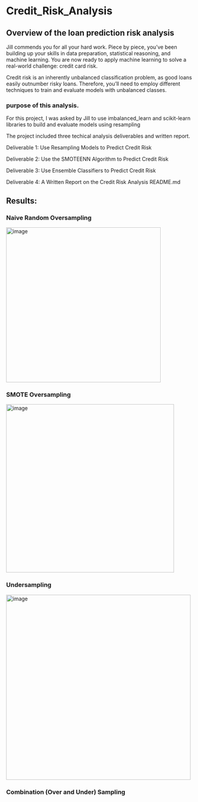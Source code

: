 # Credit_Risk_Analysis

## Overview of the loan prediction risk analysis
Jill commends you for all your hard work. Piece by piece, you’ve been building up your skills in data preparation, statistical reasoning, and machine learning. You are now ready to apply machine learning to solve a real-world challenge: credit card risk.

Credit risk is an inherently unbalanced classification problem, as good loans easily outnumber risky loans. Therefore, you’ll need to employ different techniques to train and evaluate models with unbalanced classes.

### purpose of this analysis.
For this project, I was asked by Jill to use imbalanced_learn and scikit-learn libraries to build and evaluate models using resampling

The project included three techical analysis deliverables and written report.

Deliverable 1: Use Resampling Models to Predict Credit Risk

Deliverable 2: Use the SMOTEENN Algorithm to Predict Credit Risk

Deliverable 3: Use Ensemble Classifiers to Predict Credit Risk

Deliverable 4: A Written Report on the Credit Risk Analysis README.md



## Results:

### Naive Random Oversampling

<img width="418" alt="image" src="https://github.com/Merabu/Credit_Risk_Analysis/assets/115379848/a52a281c-40ad-48be-a4f9-ea0d2d02e209">


### SMOTE Oversampling

<img width="454" alt="image" src="https://github.com/Merabu/Credit_Risk_Analysis/assets/115379848/ea54d6a0-2f66-480d-8c89-6f876a536399">

### Undersampling

<img width="499" alt="image" src="https://github.com/Merabu/Credit_Risk_Analysis/assets/115379848/86276a43-80d4-4b82-870c-3fbac0504199">

### Combination (Over and Under) Sampling





